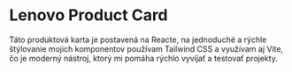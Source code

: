 # Lenovo Product Card

Táto produktová karta je postavená na Reacte, na jednoduché a rýchle štýlovanie mojich komponentov používam Tailwind CSS a využívam aj Vite, čo je moderný nástroj, ktorý mi pomáha rýchlo vyvíjať a testovať projekty.



